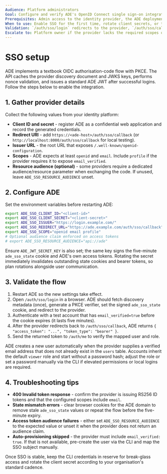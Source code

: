 ```yaml
---
Audience: Platform administrators
Goal: Configure and verify ADE's OpenID Connect single sign-on integration.
Prerequisites: Admin access to the identity provider, the ADE deployment URL, and the ability to restart ADE.
When to use: Enable SSO for the first time, rotate client secrets, or troubleshoot login issues.
Validation: `/auth/sso/login` redirects to the provider, `/auth/sso/callback` returns an ADE token, and new users are auto-provisioned when `email_verified` is true.
Escalate to: Platform owner if the provider lacks the required scopes or cannot issue RS256 ID tokens.
---
```


# SSO setup

ADE implements a textbook OIDC authorisation-code flow with PKCE. The API caches the provider discovery document and JWKS keys, performs nonce validation, and issues a standard ADE JWT after successful logins. Follow the steps below to enable the integration.

## 1. Gather provider details

Collect the following values from your identity platform:

- **Client ID and secret** - register ADE as a confidential web application and record the generated credentials.
- **Redirect URI** - add `https://<ade-host>/auth/sso/callback` (or `http://localhost:8000/auth/sso/callback` for local testing).
- **Issuer URL** - the root URL that exposes `/.well-known/openid-configuration`.
- **Scopes** - ADE expects at least `openid` and `email`. Include `profile` if the provider requires it to expose `email_verified`.
- **Resource audience (optional)** - some providers require a dedicated audience/resource parameter when exchanging the code. If unused, leave `ADE_SSO_RESOURCE_AUDIENCE` unset.

## 2. Configure ADE

Set the environment variables before restarting ADE:

```bash
export ADE_SSO_CLIENT_ID="<client-id>"
export ADE_SSO_CLIENT_SECRET="<client-secret>"
export ADE_SSO_ISSUER="https://login.example.com/"
export ADE_SSO_REDIRECT_URL="https://ade.example.com/auth/sso/callback"
export ADE_SSO_SCOPE="openid email profile"
# Optional audience claim enforced on access tokens
# export ADE_SSO_RESOURCE_AUDIENCE="api://ade"
```

Ensure `ADE_JWT_SECRET_KEY` is also set; the same key signs the five-minute `ade_sso_state` cookie and ADE's own access tokens. Rotating the secret immediately invalidates outstanding state cookies and bearer tokens, so plan rotations alongside user communication.

## 3. Validate the flow

1. Restart ADE so the new settings take effect.
2. Open `/auth/sso/login` in a browser. ADE should fetch discovery metadata (once), generate a PKCE verifier, set the signed `ade_sso_state` cookie, and redirect to the provider.
3. Authenticate with a test account that has `email_verified=true` before the cookie expires (it lasts five minutes).
4. After the provider redirects back to `/auth/sso/callback`, ADE returns `{ "access_token": "...", "token_type": "bearer" }`.
5. Send the returned token to `/auth/me` to verify the mapped user and role.

ADE creates a new user automatically when the provider supplies a verified email address that does not already exist in the `users` table. Accounts inherit the default `viewer` role and start without a password hash; adjust the role or set a password manually via the CLI if elevated permissions or local logins are required.

## 4. Troubleshooting tips

- **400 Invalid token response** - confirm the provider is issuing RS256 ID tokens and that the configured scopes include `email`.
- **State mismatch errors** - clear browser cookies for the ADE domain to remove stale `ade_sso_state` values or repeat the flow before the five-minute expiry.
- **Access token audience failures** - either set `ADE_SSO_RESOURCE_AUDIENCE` to the expected value or unset it when the provider does not return an audience claim.
- **Auto-provisioning skipped** - the provider must include `email_verified: true`. If that is not available, pre-create the user via the CLI and map the SSO subject manually.

Once SSO is stable, keep the CLI credentials in reserve for break-glass access and rotate the client secret according to your organisation's standard cadence.

